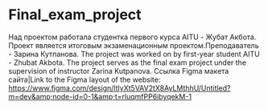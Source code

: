 # Final_exam_project
Над проектом работала студентка первого курса AITU - Жубат Акбота. Проект является итоговым экзаменационным проектом.Преподаватель - Зарина Кутпанова.
The project was worked on by first-year student AITU - Zhubat Akbota. The project serves as the final exam project under the supervision of instructor Zarina Kutpanova. 
Ссылка Figma макета сайта|Link to the Figma layout of the website: https://www.figma.com/design/ltIyXt5VAV2tX8AyLMthhU/Untitled?m=dev&amp;node-id=0-1&amp;t=rluqmfPP6ibyqekM-1
